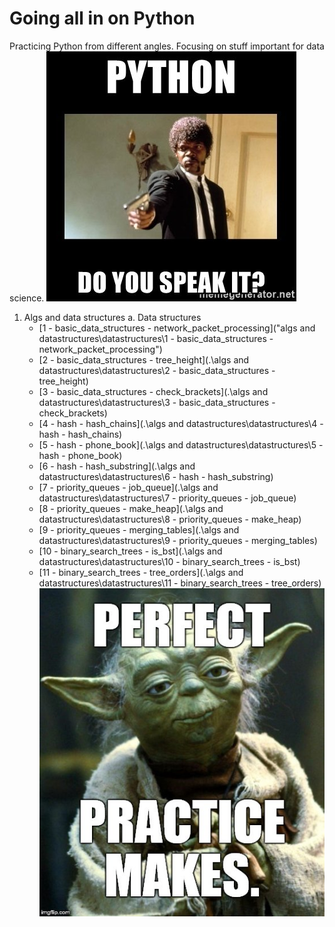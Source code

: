 # Going all in on Python
Practicing Python from different angles. Focusing on stuff important for data science.
![Speak Python](python-do-you-speak-it.jpg)
1. Algs and data structures
  a. Data structures
    * [1 - basic_data_structures - network_packet_processing]("algs and datastructures\datastructures\1 - basic_data_structures - network_packet_processing")
    * [2 - basic_data_structures - tree_height](.\algs and datastructures\datastructures\2 - basic_data_structures - tree_height)
    * [3 - basic_data_structures - check_brackets](.\algs and datastructures\datastructures\3 - basic_data_structures - check_brackets)
    * [4 - hash - hash_chains](.\algs and datastructures\datastructures\4 - hash - hash_chains)
    * [5 - hash - phone_book](.\algs and datastructures\datastructures\5 - hash - phone_book)
    * [6 - hash - hash_substring](.\algs and datastructures\datastructures\6 - hash - hash_substring)
    * [7 - priority_queues - job_queue](.\algs and datastructures\datastructures\7 - priority_queues - job_queue)
    * [8 - priority_queues - make_heap](.\algs and datastructures\datastructures\8 - priority_queues - make_heap)
    * [9 - priority_queues - merging_tables](.\algs and datastructures\datastructures\9 - priority_queues - merging_tables)
    * [10 - binary_search_trees - is_bst](.\algs and datastructures\datastructures\10 - binary_search_trees - is_bst)
    * [11 - binary_search_trees - tree_orders](.\algs and datastructures\datastructures\11 - binary_search_trees - tree_orders)
![Practice](practice.jpg)
